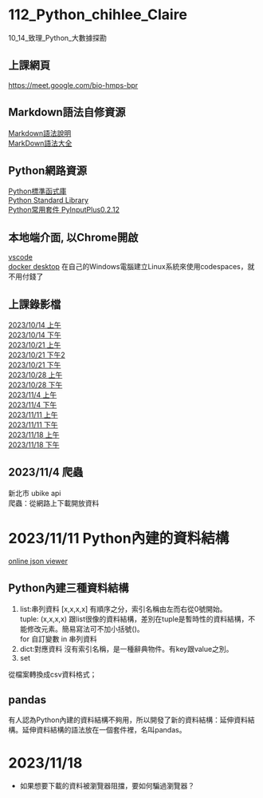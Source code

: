 # 112_Python_chihlee_Claire
10_14_致理_Python_大數據探勘

## 上課網頁
https://meet.google.com/bio-hmps-bpr

## Markdown語法自修資源
[Markdown語法說明](https://markdown.tw/)<br />
[MarkDown語法大全](https://hackmd.io/@eMP9zQQ0Qt6I8Uqp2Vqy6w/SyiOheL5N/%2FBVqowKshRH246Q7UDyodFA?type=book)

## Python網路資源
[Python標準函式庫](https://python-doc-tw.github.io/library/index.html)<br />
[Python Standard Library](https://docs.python.org/3/library/index.html)<br />
[Python常用套件 PyInputPlus0.2.12](https://pypi.org/project/PyInputPlus/)

## 本地端介面, 以Chrome開啟
[vscode](https://code.visualstudio.com/docs/?dv=win)<br/>
[docker desktop](https://www.docker.com/products/docker-desktop/) 在自己的Windows電腦建立Linux系統來使用codespaces，就不用付錢了

## 上課錄影檔
[2023/10/14 上午](https://www.youtube.com/watch?v=YWTf5MMuTlY)<br />
[2023/10/14 下午](https://www.youtube.com/watch?v=ywgZoFSFy6o)<br />
[2023/10/21 上午](https://www.youtube.com/watch?v=mTQnQarFk0c)<br />
[2023/10/21 下午2](https://www.youtube.com/watch?v=_D8jTDrcVkk)<br />
[2023/10/21 下午](https://www.youtube.com/watch?v=xilBp4OW_S4)<br />
[2023/10/28 上午](https://www.youtube.com/watch?v=OmaI3Lk14xs)<br />
[2023/10/28 下午](https://www.youtube.com/watch?v=bPO4ogiVKmE)<br />
[2023/11/4 上午](https://www.youtube.com/watch?v=FNED5Xou-HU)<br />
[2023/11/4 下午](https://www.youtube.com/watch?v=6bIXI2lhDu0)<br />
[2023/11/11 上午](https://www.youtube.com/watch?v=FNED5Xou-HU)<br />
[2023/11/11 下午](https://www.youtube.com/watch?v=z5NiuQoStRc)<br />
[2023/11/18 上午](https://www.youtube.com/watch?v=-K0lWABQmG4)<br />
[2023/11/18 下午]()

## 2023/11/4 爬蟲
新北市 ubike api<br />
爬蟲：從網路上下載開放資料

# 2023/11/11 Python內建的資料結構
[online json viewer](https://jsonviewer.stack.hu/)
## Python內建三種資料結構
1. list:串列資料 [x,x,x,x] 有順序之分，索引名稱由左而右從0號開始。<br />
   tuple: (x,x,x,x) 跟list很像的資料結構，差別在tuple是暫時性的資料結構，不能修改元素。簡易寫法可不加小括號()。<br />
   for 自訂變數 in 串列資料 <br />
2. dict:對應資料 沒有索引名稱，是一種辭典物件。有key跟value之別。
3. set
 
從檔案轉換成csv資料格式；

## pandas
有人認為Python內建的資料結構不夠用，所以開發了新的資料結構：延伸資料結構。延伸資料結構的語法放在一個套件裡，名叫pandas。

# 2023/11/18 
* 如果想要下載的資料被瀏覽器阻擋，要如何騙過瀏覽器？
